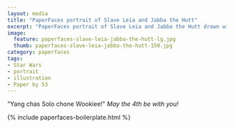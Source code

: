 ```yaml
---
layout: media
title: "PaperFaces portrait of Slave Leia and Jabba the Hutt"
excerpt: "PaperFaces portrait of Slave Leia and Jabba the Hutt drawn with Paper by 53 on an iPad."
image: 
  feature: paperfaces-slave-leia-jabba-the-hutt-lg.jpg
  thumb: paperfaces-slave-leia-jabba-the-hutt-150.jpg
category: paperfaces
tags: 
- Star Wars
- portrait
- illustration
- Paper by 53
---
```


"Yang chas Solo chone Wookiee!" *May the 4th be with you!*

{% include paperfaces-boilerplate.html %}